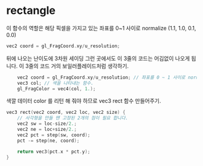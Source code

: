 # rectangle 

이 함수의 역할은 해당 픽셀을 가지고 있는 좌표를 0~1 사이로 normalize (1.1, 1.0, 0.1, 0.0)

``` c++
vec2 coord = gl_FragCoord.xy/u_resolution; 
```

뒤에 나오는 난이도에 3차원 세이딩 그런 곳에서도 이 3줄의 코드는 어김없이 나오게 됩니다.
이 3줄의 코드 거의 보일러플레이드처럼 생각하기.

``` c++
    vec2 coord = gl_FragCoord.xy/u_resolution; // 좌표를 0 ~ 1 사이로 normalize 
    vec3 col; // 색을 나타내는 함수. 
    gl_FragColor = vec4(col, 1.);
```

색깔 데이터 color 를 리턴 해 줘야 하므로 vec3 rect 함수 만들어주기.

``` c++
vec3 rect(vec2 coord, vec2 loc, vec2 size) {    
    // 사각형을 만들 떈 고정된 2개의 점이 필요 합니다.
    vec2 sw = loc-size/2.;
    vec2 ne = loc+size/2.;
    vec2 pct = step(sw, coord); 
    pct -= step(ne, coord);

    return vec3(pct.x * pct.y);
} 
```
